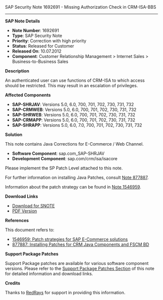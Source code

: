 SAP Security Note 1692691 - Missing Authorization Check in CRM-ISA-BBS

---

**SAP Note Details**

- **Note Number**: 1692691
- **Type**: SAP Security Note
- **Priority**: Correction with high priority
- **Status**: Released for Customer
- **Released On**: 10.07.2012
- **Component**: Customer Relationship Management > Internet Sales > Business-to-Business Sales

**Description**

An authenticated user can use functions of CRM-ISA to which access should be restricted. This may result in an escalation of privileges.

**Affected Components**

- **SAP-SHRJAV**: Versions 5.0, 6.0, 700, 701, 702, 730, 731, 732
- **SAP-CRMWEB**: Versions 5.0, 6.0, 700, 701, 702, 730, 731, 732
- **SAP-SHRWEB**: Versions 5.0, 6.0, 700, 701, 702, 730, 731, 732
- **SAP-CRMAPP**: Versions 5.0, 6.0, 700, 701, 702, 730, 731, 732
- **SAP-SHRAPP**: Versions 5.0, 6.0, 7.0, 700, 701, 702, 730, 731, 732

**Solution**

This note contains Java Corrections for E-Commerce / Web Channel.

- **Software Component**: sap.com_SAP-SHRJAV
- **Development Component**: sap.com/crm/isa/isacore

Please implement the SP Patch Level attached to this note.

For further information on installing Java Patches, consult [Note 877887](https://me.sap.com/notes/877887).

Information about the patch strategy can be found in [Note 1546959](https://me.sap.com/notes/1546959).

**Download Links**

- [Download for SNOTE](https://notesdownloads.sap.com/note/0040000017401602017)
- [PDF Version](https://me.sap.com/sap/support/sfm/notes/print/0001692691?language=en-US&token=D88CA97E3CBF1300F8424166764F4D3D)

**References**

This document refers to:

- [1546959: Patch strategies for SAP E-Commerce solutions](https://me.sap.com/notes/1546959)
- [877887: Installing Patches for CRM Java Components and FSCM BD](https://me.sap.com/notes/877887)

**Support Package Patches**

Support Package patches are available for various software component versions. Please refer to the [Support Package Patches Section](https://me.sap.com/notes/1692691#SupportPackagePatch) of this note for detailed information and download links.

**Credits**

Thanks to [RedRays](https://redrays.io) for support in providing this information.